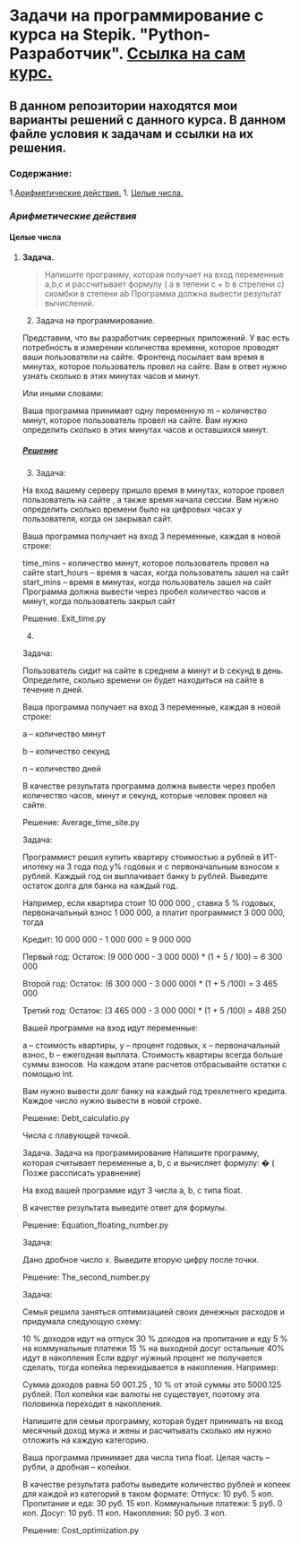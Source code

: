 # **Задачи на программирование с курса на Stepik. "Python-Разработчик".** [Ссылка на сам курс.](https://stepik.org/course/122813/syllabus)

## В данном репозитории находятся мои варианты решений с данного курса. В данном файле условия к задачам и ссылки на их решения. 

### Содержание:
1.[Арифметические действия.](#Арифметические-действия)
    1. [Целые числа.](#Целые-числа)

   
   
   
   
   
### *Арифметические действия* 
   
 #### Целые числа
     

1. **Задача.** 

   > Напишите программу, которая получает на вход переменные a,b,c и рассчитывает формулу ( a в тепени c + b в стрепени
    c) скомбки в степени ab
    Программа должна вывести результат вычислений.

    2) Задача на программирование.

    Представим, что вы разработчик серверных приложений. У вас есть потребность в измерении количества времени, которое
    проводят ваши пользователи на сайте. Фронтенд посылает вам время в минутах, которое пользователь провел на сайте.
    Вам в ответ нужно узнать сколько в этих минутах часов и минут.

    Или иными словами:

    Ваша программа принимает одну переменную m – количество минут, которое пользователь провел на сайте. Вам нужно
    определить сколько в этих минутах часов и оставшихся минут. 

    ##### [Решение](https://github.com/richard-tanakov/richard-tanakov-stepik_developer_python/blob/main/Time_on_the_site.py)

    3) Задача:

    На вход вашему серверу пришло время в минутах, которое провел пользователь на сайте , а также время начала сессии.
    Вам нужно определить сколько времени было на цифровых часах у пользователя, когда он закрывал сайт.

    Ваша программа получает на вход 3 переменные, каждая в новой строке:

    time_mins – количество минут, которое пользователь провел на сайте
    start_hours – время в часах, когда пользователь зашел на сайт
    start_mins – время в минутах, когда пользователь зашел на сайт
    Программа должна вывести через пробел количество часов и минут, когда пользователь закрыл сайт

    Решение. Exit_time.py

    4)

    Задача:

    Пользователь сидит на сайте в среднем a минут и b секунд в день. Определите, сколько времени он будет находиться на
    сайте в течение n дней.

    Ваша программа получает на вход 3 переменные, каждая в новой строке:

    a – количество минут

    b – количество секунд

    n – количество дней

    В качестве результата программа должна вывести через пробел количество часов, минут и секунд, которые человек провел
    на сайте.

    Решение: Average_time_site.py

    Задача:

    Программист решил купить квартиру стоимостью a рублей в ИТ-ипотеку на 3 года под y% годовых и с первоначальным
    взносом x рублей. Каждый год он выплачивает банку b рублей. Выведите остаток долга для банка на каждый год.

    Например, если квартира стоит 10 000 000 , ставка 5 % годовых, первоначальный взнос 1 000 000, а платит программист
    3 000 000, тогда

    Кредит: 10 000 000 - 1 000 000 = 9 000 000

    Первый год:
    Остаток: (9 000 000 - 3 000 000) * (1 + 5 / 100) = 6 300 000

    Второй год:
    Остаток: (6 300 000 - 3 000 000) * (1 + 5 /100) = 3 465 000

    Третий год:
    Остаток: (3 465 000 - 3 000 000) * (1 + 5 /100) = 488 250

    Вашей программе на вход идут переменные:

    a – стоимость квартиры,
    y – процент годовых,
    x – первоначальный взнос,
    b – ежегодная выплата.
    Стоимость квартиры всегда больше суммы взносов. На каждом этапе расчетов отбрасывайте остатки с помощью int.

    Вам нужно вывести долг банку на каждый год трехлетнего кредита. Каждое число нужно вывести в новой строке.

    Решение: Debt_calculatio.py



    Числа с плавующей точкой.

    Задача. Задача на программирование
    Напишите программу, которая считывает переменные a, b, c и вычисляет формулу:
    �
    ( Позже рассписать уравнение)

    На вход вашей программе идут 3 числа a, b, c типа float.

    В качестве результата выведите ответ для формулы.

    Решение: Equation_floating_number.py




    Задача:

    Дано дробное число x. Выведите вторую цифру после точки.

    Решение: The_second_number.py

    Задача:

    Семья решила заняться оптимизацией своих денежных расходов и придумала следующую схему:

    10 % доходов идут на отпуск
    30 % доходов на пропитание и еду
    5 % на коммунальные платежи
    15 % на выходной досуг
    остальные 40% идут в накопления
    Если вдруг нужный процент не получается сделать, тогда копейка перекидывается в накопления. Например:

    Сумма доходов равна 50 001.25 , 10 % от этой суммы это 5000.125 рублей. Пол копейки как валюты не существует,
    поэтому эта половинка переходит в накопления.

    Напишите для семьи программу, которая будет принимать на вход месячный доход мужа и жены и расчитывать сколько им
    нужно отложить на каждую категорию.

    Ваша программа принимает два числа типа float. Целая часть – рубли, а дробная – копейки.

    В качестве результата работы выведите количество рублей и копеек для каждой из категорий в таком формате:
    Отпуск: 10 руб. 5 коп.
    Пропитание и еда: 30 руб. 15 коп.
    Коммунальные платежи: 5 руб. 0 коп.
    Досуг: 10 руб. 11 коп.
    Накопления: 50 руб. 3 коп.

    Решение: Cost_optimization.py